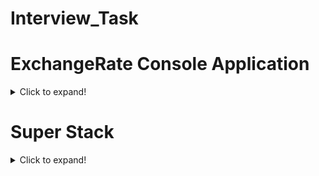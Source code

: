 # Interview_Task
# ExchangeRate Console Application
<details>
  <summary>Click to expand!</summary>

In this task you will implement an Exchange-rate integration as a console application using Python.
You can use this Exchangerate API: [https://exchangeratesapi.io/documentation/](url) to pull historical exchange rates data. 

Below are the requirements needed to implement this task:

Take a look at API documentation for implementing the integration.

For this task you may use this API_KEY: 252028bbd36fef9be2815a75083dc56c

The application will request from user some input parameters:

    1. Start_Date --> [optional] The start date of user preferred timeframe. Date format: yyyy-mm-dd
    
    2. End_Date -->   [optional] The end date of user preferred timeframe. Date format: yyyy-mm-dd
    
    3. Base -->       [optional] User will enter the three-letter currency code of his preferred base currency. 
    If it is left empty application will use EUR as default base
    
    4. Symbols -->    [optional] User will enter a list of comma-separated currency codes to limit output currencies. 
    If it is left empty then all supported currencies should be displayed
    
And will output daily historical rates between two dates of user choice

The output should be formatted as markdown table, where all entered symbols should be displayed as columns:

| base|Date|   USD   |   AUD   |   CAD   |
|-------|--------------|--------|--------|--------|
| EUR| 2012-05-01|  1.322891|  1.278047|  1.302303|
| EUR| 2012-05-02|  1.315066|  1.274202|  1. 299083|
| EUR| 2012-05-03|  1.314491|  1.280014|  1. 296868|

Since API will generate a large number of data it is important also to take into consideration the performance of the console application.

## Test Cases to be tested:
### 1.
  - Start Date: 2017-01-01
  - End Date: 2020-12-31
  - Base:     USD
  - Symbols:  ALL,EUR,CAD

### 2.
  - Start Date: 2019-01-01
  - End Date: 2021-12-31
  - Base:     USD

### 3.
(Assume end of data)
  - Start Date: 2019-01-01
  - Base:     USD

### 4.
(Assume start of data -> end of data)
  - Base:     USD

## Nice To Have: 
A new input parameter which will ask user for storing the data into csv file or not.
- StoreData into File: Y/N
</details>

# Super Stack
<details>
  <summary>Click to expand!</summary>
 
  Implement a stack that accepts the following commands and performs the operations described:

* push v: Push integer v onto the top of the stack
* pop: Pop the top element from the stack
* inc i v: Add v to each of the bottom i elements of the stack
 

After each operation, print the value at the top of the stack. If the stack is empty, print the string 'EMPTY'. 
 

**Example**

operations = ['push 4', 'push 5', 'inc 2 1', 'pop', 'pop']
  
  ![image](https://user-images.githubusercontent.com/15910141/121653198-b678a180-ca9c-11eb-9156-01beda056ba9.png)

Expected output:

4

5

6

5

EMPTY

 

**Function Description**

Complete the *superStack* in any programming language you prefer. After each operation, print the value of the stack's top element on a new line. If the stack is empty, print EMPTY instead. Taking into consideration the performance during the execution of this function is very important.

 

superStack has the following parameter(s):

    string operations[n]:  an array of strings that represent operations on the stack

 

Prints:

    string: the value of the stack's top element; if the stack is empty, print 'EMPTY', no return value is expected

 

**Constraints**

1 ≤ n ≤ 2 × 10^5 
  
-10^9 ≤ v ≤ 10^9
  
1 ≤ i ≤ |S|, where |S| is the size of the stack at the time of the operation.
  
  
It is guaranteed that pop is never called on an empty stack.
  
<details>  
  <summary>Input Format for Custom Testing</summary>

Input from stdin will be processed as follows and passed to the function.

The first line contains an integer n, the size of the array operations.

The next n lines each contain a string, operations[i].
</details>

<details>  
  <summary>Sample Case 0</summary>
  

**Sample Input**

**STDIN**   **Function**
-----       -----
12     →  operations[] size n = 12\
push 4 →  operations = ['push 4', 'pop', 'push 3', 'push 5', 'push 2', 'inc 3 1', 'pop', 'push 1', 'inc 2 2', 'push 4', 'pop', 'pop'] \
pop \
push 3 \
push 5 \
push 2 \
inc 3 1 \
pop \
push 1 \
inc 2 2 \
push 4 \
pop \
pop 
 
**Sample Output**

4 \
EMPTY \
3 \
5 \
2 \
3 \
6 \
1 \
1 \
4 \
1 \
8
 

**Explanation**

The diagram below depicts the stack after each operation:

  
![image](https://user-images.githubusercontent.com/15910141/121661353-69003280-caa4-11eb-9558-1294364a7666.png)

  
After performing each operation, print the value at the top of the stack on a new line.

 

Start with an empty stack, S, expressed as an array where the lowest indexed element is the bottom of the stack and the highest is its top. Perform n = 12 operations as given:

1. push 4: Push 4 onto the stack, so S = [4]. Print the top element, 4, on a new line. 
2. pop: Pop the top element from top of the stack, so S = []. Print 'EMPTY' on a new line. 
3. push 3: Push 3 onto the stack, S = [3]. Print 3, and the top of the stack after each of the following operations. 
4. push 5: Push 5 onto the stack, S = [3, 5]. 
5. push 2: Push 2 onto the stack, S = [3, 5, 2]. 
6. inc 3 1: Add v = 1 to the bottom i = 3 elements of the stack, S = [4, 6, 3]. 
7. pop: Pop the top element from the stack, S = [4, 6]. 
8. push 1: Push 1 onto the stack, S = [4, 6, 1]. 
9. inc 2 2: Add v = 2 to bottom i = 2 elements of the stack,  S = [6, 8, 1]. 
10. push 4: Push 4 onto the stack, S = [6, 8, 1, 4]. 
11. pop: Pop the top element from the stack, S = [6, 8, 1]. 
12. pop: Pop the top element from the stack, S = [6, 8].
</details>
  
</details>
